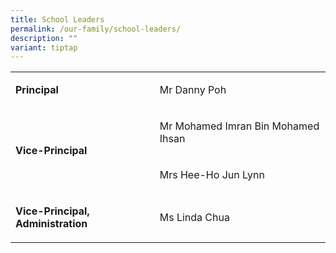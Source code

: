 ```yaml
---
title: School Leaders
permalink: /our-family/school-leaders/
description: ""
variant: tiptap
---
```

<table style="minWidth: 50px">
<colgroup>
<col>
<col>
</colgroup>
<tbody>
<tr>
<td rowspan="1" colspan="1">
<p><strong>Principal</strong>
</p>
</td>
<td rowspan="1" colspan="1">
<p>Mr Danny Poh</p>
</td>
</tr>
<tr>
<td rowspan="2" colspan="1">
<p><strong>Vice-Principal</strong>
</p>
</td>
<td rowspan="1" colspan="1">
<p>Mr Mohamed Imran Bin Mohamed Ihsan</p>
</td>
</tr>
<tr>
<td rowspan="1" colspan="1">
<p>Mrs Hee-Ho Jun Lynn</p>
</td>
</tr>
<tr>
<td rowspan="1" colspan="1">
<p><strong>Vice-Principal, Administration</strong>
</p>
</td>
<td rowspan="1" colspan="1">
<p>Ms Linda Chua</p>
</td>
</tr>
</tbody>
</table>
<p></p>
